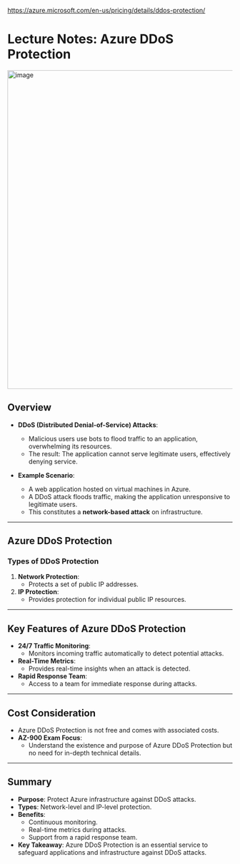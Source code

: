 https://azure.microsoft.com/en-us/pricing/details/ddos-protection/

# Lecture Notes: Azure DDoS Protection

<img width="714" alt="image" src="https://github.com/user-attachments/assets/3aea1d86-2ab2-4c81-be37-1f6ad70aa2fc" />


## Overview
- **DDoS (Distributed Denial-of-Service) Attacks**:
  - Malicious users use bots to flood traffic to an application, overwhelming its resources.
  - The result: The application cannot serve legitimate users, effectively denying service.

- **Example Scenario**:
  - A web application hosted on virtual machines in Azure.
  - A DDoS attack floods traffic, making the application unresponsive to legitimate users.
  - This constitutes a **network-based attack** on infrastructure.

---

## Azure DDoS Protection

### Types of DDoS Protection
1. **Network Protection**:
   - Protects a set of public IP addresses.
2. **IP Protection**:
   - Provides protection for individual public IP resources.

---

## Key Features of Azure DDoS Protection
- **24/7 Traffic Monitoring**:
  - Monitors incoming traffic automatically to detect potential attacks.
- **Real-Time Metrics**:
  - Provides real-time insights when an attack is detected.
- **Rapid Response Team**:
  - Access to a team for immediate response during attacks.

---

## Cost Consideration
- Azure DDoS Protection is not free and comes with associated costs.
- **AZ-900 Exam Focus**:
  - Understand the existence and purpose of Azure DDoS Protection but no need for in-depth technical details.

---

## Summary
- **Purpose**: Protect Azure infrastructure against DDoS attacks.
- **Types**: Network-level and IP-level protection.
- **Benefits**:
  - Continuous monitoring.
  - Real-time metrics during attacks.
  - Support from a rapid response team.
- **Key Takeaway**: Azure DDoS Protection is an essential service to safeguard applications and infrastructure against DDoS attacks.

